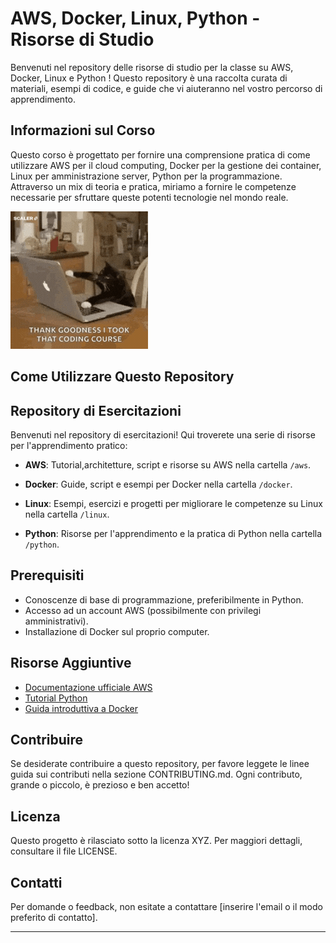 # AWS, Docker, Linux, Python - Risorse di Studio

Benvenuti nel repository delle risorse di studio per la classe su AWS, Docker, Linux e Python ! Questo repository è una raccolta curata di materiali, esempi di codice, e guide che vi aiuteranno nel vostro percorso di apprendimento.

## Informazioni sul Corso

Questo corso è progettato per fornire una comprensione pratica di come utilizzare AWS per il cloud computing, Docker per la gestione dei container, Linux per amministrazione server, Python per la programmazione. Attraverso un mix di teoria e pratica, miriamo a fornire le competenze necessarie per sfruttare queste potenti tecnologie nel mondo reale.

![Gatto](resources/gif/giphyCat.gif)

## Come Utilizzare Questo Repository

## Repository di Esercitazioni

Benvenuti nel repository di esercitazioni! Qui troverete una serie di risorse per l'apprendimento pratico:

- **AWS**: Tutorial,architetture, script e risorse su AWS nella cartella `/aws`.
  
- **Docker**: Guide, script e esempi per Docker nella cartella `/docker`.
  
- **Linux**: Esempi, esercizi e progetti per migliorare le competenze su Linux nella cartella `/linux`.
  
- **Python**: Risorse per l'apprendimento e la pratica di Python nella cartella `/python`.

## Prerequisiti

- Conoscenze di base di programmazione, preferibilmente in Python.
- Accesso ad un account AWS (possibilmente con privilegi amministrativi).
- Installazione di Docker sul proprio computer.

## Risorse Aggiuntive

- [Documentazione ufficiale AWS](https://aws.amazon.com/documentation/)
- [Tutorial Python](https://www.learnpython.org/)
- [Guida introduttiva a Docker](https://docs.docker.com/get-started/)

## Contribuire

Se desiderate contribuire a questo repository, per favore leggete le linee guida sui contributi nella sezione CONTRIBUTING.md. Ogni contributo, grande o piccolo, è prezioso e ben accetto!

## Licenza

Questo progetto è rilasciato sotto la licenza XYZ. Per maggiori dettagli, consultare il file LICENSE.

## Contatti

Per domande o feedback, non esitate a contattare [inserire l'email o il modo preferito di contatto].

---
